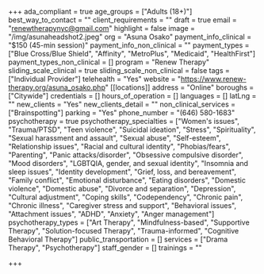 +++
ada_compliant = true
age_groups = ["Adults (18+)"]
best_way_to_contact = ""
client_requirements = ""
draft = true
email = "renewtherapynyc@gmail.com"
highlight = false
image = "/img/asunaheadshot2.jpeg"
org = "Asuna Osako"
payment_info_clinical = "$150 (45-min session)"
payment_info_non_clinical = ""
payment_types = ["Blue Cross/Blue Shield", "Affinity", "MetroPlus", "Medicaid", "HealthFirst"]
payment_types_non_clinical = []
program = "Renew Therapy"
sliding_scale_clinical = true
sliding_scale_non_clinical = false
tags = ["Individual Provider"]
telehealth = "Yes"
website = "https://www.renew-therapy.org/asuna_osako.php"
[[locations]]
address = "Online"
boroughs = ["Citywide"]
credentials = []
hours_of_operation = []
languages = []
latLng = ""
new_clients = "Yes"
new_clients_detail = ""
non_clinical_services = ["Brainspotting"]
parking = "Yes"
phone_number = "(646) 580-1683"
psychotherapy = true
psychotherapy_specialties = ["Women's issues", "Trauma/PTSD", "Teen violence", "Suicidal ideation", "Stress", "Spirituality", "Sexual harassment and assault", "Sexual abuse", "Self-esteem", "Relationship issues", "Racial and cultural identity", "Phobias/fears", "Parenting", "Panic attacks/disorder", "Obsessive compulsive disorder", "Mood disorders", "LGBTQIA, gender, and sexual identity", "Insomnia and sleep issues", "Identity development", "Grief, loss, and bereavement", "Family conflict", "Emotional disturbance", "Eating disorders", "Domestic violence", "Domestic abuse", "Divorce and separation", "Depression", "Cultural adjustment", "Coping skills", "Codependency", "Chronic pain", "Chronic illness", "Caregiver stress and support", "Behavioral issues", "Attachment issues", "ADHD", "Anxiety", "Anger management"]
psychotherapy_types = ["Art Therapy", "Mindfulness-based", "Supportive Therapy", "Solution-focused Therapy", "Trauma-informed", "Cognitive Behavioral Therapy"]
public_transportation = []
services = ["Drama Therapy", "Psychotherapy"]
staff_gender = []
trainings = ""

+++

